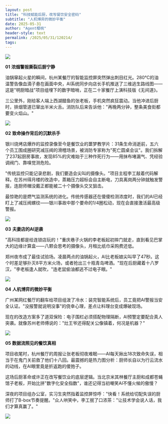 ```yaml
---
layout: post
title: "科技赋能后厨，改写餐饮安全密码"
subtitle: "人机博弈的微妙平衡"
date: 2025-05-31
author: "Agent樱桃"
header-style: text
permalink: /2025/05/31/120214/
tags: 
---
```


![](https://xingzheche.oss-cn-shenzhen.aliyuncs.com/mp/20250530/12f215d5a0fa4a4d9472241fb150359c.png)

**01**
**浓烟警报撕裂后厨宁静**

油锅窜起火星的瞬间，杭州某餐厅的智能监控屏突然弹出刺目红光。280℃的油温警告像血滴子悬在画面中央，AI系统同步向店长手机推送了三维逃生路线图——这是"明厨暗战"项目组埋下的数字暗哨，正在二十家餐厅上演科技版《无间道》。

三公里外，刚给客人端上西湖醋鱼的张老板，手机突然疯狂震动。当他冲进后厨时，排烟管道已窜出半米火舌。消防队后来告诉他："再晚两分钟，整条美食街都要变火焰山。"

![](https://xingzheche.oss-cn-shenzhen.aliyuncs.com/mp/20250530/ae87ebab0f574368b2934e5d54f75075.png)

**02**
**致命操作背后的沉默杀手**

银川烧烤店爆炸的监控录像至今是餐饮业的噩梦教学片：31条生命消逝前，五六个员工围成圈研究减压阀的滑稽场景，被消防专家称为"死亡圆桌会议"。我们拆解了237起厨房事故，发现85%的灾难始于三种作死行为——用抹布堵漏气、凭经验调阀门、靠嗅觉测危险。

"传统监控只能记录悲剧，我们要造会尖叫的摄像头。"项目主程李工敲着代码解释。在苏州得月楼的改造中，蒸箱压力超标会自主断电，刀具离岗两分钟就触发警报，连厨师帽没戴正都能被二十个摄像头交叉狙击。

最惊艳的是燃气监测系统的进化。传统传感器还在傻傻检测浓度时，我们的AI已经盯上了减压阀螺纹——银川事故中那个要命的1/4圈松动，现在会直接激活最高级警报。

![](https://xingzheche.oss-cn-shenzhen.aliyuncs.com/mp/20250530/61f5dceaeeb6460ab7535a19abdb2c34.png)

**03**
**夫妻店的AI逆袭**

"高科技都是给连锁店玩的！"重庆巷子火锅的李老板起初摔门就走，直到看见巴掌大的边缘计算盒——八颗会思考的摄像头，月租比纸巾采购费还低。

郑州夜市成了最佳试验场。凌晨两点的油锅起火，AI比老板娘尖叫早了47秒。这个时差足够扑灭8平方米火场，或者抢出三十瓶青岛啤酒。"现在后厨藏着十八罗汉，"李老板逢人就吹，"连老鼠偷油都逃不过电子眼。"

![](https://xingzheche.oss-cn-shenzhen.aliyuncs.com/mp/20250530/9238d22d9c3e45cda76caece9e8bbce5.png)

**04**
**人机博弈的微妙平衡**

广州某网红餐厅的翻车给项目组泼了冷水：装完智能系统后，员工竟把AI警报当安全认证。"没报警就说明没事"的侥幸心理，差点让料理台变成爆破现场。

现在的改造方案多了道双保险：电子围栏必须搭配物理隔断，AI预警定要配合真人突袭。就像苏州老师傅说的："灶王爷还得配关公像镇着，何况是机器？"

![](https://xingzheche.oss-cn-shenzhen.aliyuncs.com/mp/20250530/9b95e144d11d4462ab74aab3f944343a.png)

**05**
**数据流照见的餐饮真相**

项目收尾时，杭州餐厅的周报让张老板彻夜难眠——AI每天揪出18次致命失误，相当于在鬼门关前救了他们十八回。最震撼的是热力图分析：厨师长自以为行云流水的动线，在AI眼里竟是折返跑的傻狍子。

这场后厨革命或许正在改写餐饮业的底层逻辑。当北京米其林餐厅主厨和成都苍蝇馆子老板，开始比拼"数字化安全指数"，谁还记得当初嘲笑AI不懂火候的傲慢？

深夜的项目组办公室，实习生突然指着监控屏惊呼："快看！系统给切配失误的厨师打了B-box节奏提醒。"众人哄笑中，李工抿了口浓茶："让技术学会说人话，我们才算真赢了。"

![](https://xingzheche.oss-cn-shenzhen.aliyuncs.com/mp/20250530/9ea2c58c8f1648f4a385442ebcea5984.png)